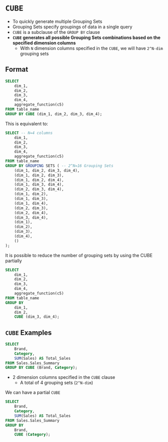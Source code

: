# `CUBE`

- To quickly generate multiple Grouping Sets
- Grouping Sets specify groupings of data in a single query
- `CUBE` is a subclause of the `GROUP BY` clause 
- **`CUBE` generates all possible Grouping Sets combinations based on the specified dimension columns**
  - With `N` dimension columns specified in the `CUBE`, we will have `2^N-dim` grouping sets

## Format

```sql
SELECT
    dim_1,
    dim_2,
    dim_3,
    dim_4,
    aggregate_function(c5)
FROM table_name
GROUP BY CUBE (dim_1, dim_2, dim_3, dim_4);
```

This is equivalent to:

```sql
SELECT -- N=4 columns
    dim_1,
    dim_2,
    dim_3,
    dim_4,
    aggregate_function(c5)
FROM table_name
GROUP BY GROUPING SETS ( -- 2^N=16 Grouping Sets
    (dim_1, dim_2, dim_3, dim_4), 
    (dim_1, dim_2, dim_3),
    (dim_1, dim_2, dim_4),
    (dim_1, dim_3, dim_4),
    (dim_2, dim_3, dim_4),
    (dim_1, dim_2),
    (dim_1, dim_3),
    (dim_1, dim_4),
    (dim_2, dim_3),
    (dim_2, dim_4),
    (dim_3, dim_4),
    (dim_1),
    (dim_2),
    (dim_3), 
    (dim_4),
    ()
);
```

It is possible to reduce the number of grouping sets by using the CUBE partially

```sql
SELECT
    dim_1,
    dim_2,
    dim_3,
    dim_4,
    aggregate_function(c5)
FROM table_name
GROUP BY
    dim_1,
    dim_2,
    CUBE (dim_3, dim_4);
```

## `CUBE` Examples

```sql
SELECT
    Brand,
    Category,
    SUM(Sales) AS Total_Sales
FROM Sales.Sales_Summary
GROUP BY CUBE (Brand, Category);
```

- 2 dimension columns specified in the `CUBE` clause
  - A total of 4 grouping sets (`2^N-dim`)

We can have a partial `CUBE`

```sql
SELECT
    Brand,
    Category,
    SUM(Sales) AS Total_Sales
FROM Sales.Sales_Summary
GROUP BY
    Brand,
    CUBE (Category);
```
